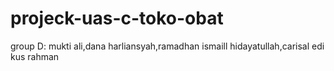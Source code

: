 # projeck-uas-c-toko-obat
group D: mukti ali,dana harliansyah,ramadhan ismaill hidayatullah,carisal edi kus rahman 
